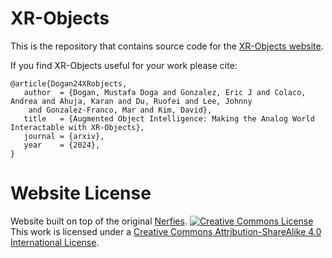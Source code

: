 # XR-Objects

This is the repository that contains source code for the [XR-Objects website](https://xr-objects.github.io).

If you find XR-Objects useful for your work please cite:
```
@article{Dogan24XRobjects,
   author  = {Dogan, Mustafa Doga and Gonzalez, Eric J and Colaco, Andrea and Ahuja, Karan and Du, Ruofei and Lee, Johnny 
    and Gonzalez-Franco, Mar and Kim, David},
   title   = {Augmented Object Intelligence: Making the Analog World Interactable with XR-Objects},
   journal = {arxiv},
   year    = {2024},
}
```

# Website License
Website built on top of the original [Nerfies](https://nerfies.github.io).
<a rel="license" href="http://creativecommons.org/licenses/by-sa/4.0/"><img alt="Creative Commons License" style="border-width:0" src="https://i.creativecommons.org/l/by-sa/4.0/88x31.png" /></a><br />This work is licensed under a <a rel="license" href="http://creativecommons.org/licenses/by-sa/4.0/">Creative Commons Attribution-ShareAlike 4.0 International License</a>.
